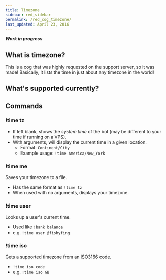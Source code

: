 ```yaml
---
title: Timezone
sidebar: red_sidebar
permalink: /red_cog_timezone/
last_updated: April 23, 2016 
---
```


***Work in progress***

## What is timezone?

This is a cog that was highly requested on the support server, so it was made! Basically, it lists the time in just about any timezone in the world!

## What's supported currently?

## Commands

### !time tz

+ If left blank, shows the *system time* of the bot (may be different to your time if running on a VPS).
+ With arguments, will display the current time in a given location.
  + Format: `Continent/City`
  + Example usage: `!time America/New_York`

### !time me

Saves your timezone to a file.  
+ Has the same format as `!time tz`  
+ When used with no arguments, displays your timezone.

### !time user

Looks up a user's current time.  
+ Used like `!bank balance`  
+ e.g. `!time user @fishyfing`

### !time iso

Gets a supported timezone from an ISO3166 code.  
+ `!time iso code`  
+ e.g. `!time iso GB`